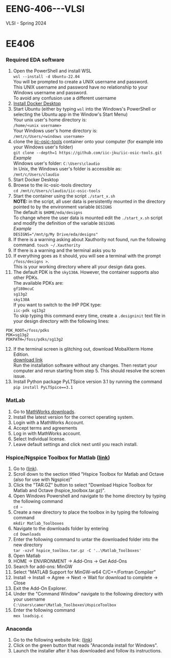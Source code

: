 # EENG-406---VLSI
VLSI - Spring 2024

# EE406
### Required EDA software
1. Open the PowerShell and install WSL<br>
`wsl --install -d Ubuntu-22.04`<br>
You will be prompted to create a UNIX username and password.<br>
This UNIX username and password have no relationship to your Windows username and password.<br>
To avoid any confusion use a different username
2. [Install Docker Desktop](https://docs.docker.com/desktop/install/windows-install/)<br>
3. Start Ubuntu (either by typing `wsl` into the Windows's PowerShell or selecting the Ubuntu app in the Window's Start Menu) <br>
Your unix user's home directory is:<br>
`/home/<unix username>`<br>
Your Windows user's home directory is:<br>
`/mnt/c/Users/<windows username>`
5. clone the [iic-osic-tools](https://github.com/iic-jku/IIC-OSIC-TOOLS) container onto your computer (for example into your Windows user's folder)<br>
`git clone --depth=1 https://github.com/iic-jku/iic-osic-tools.git`<br>
*Example*<br>
Windows user's folder: `C:\Users\claudio`<br>
In Unix, the Windows user's folder is accessible as:
`/mnt/c/Users/claudio`<br>
5. Start Docker Desktop
6. Browse to the iic-osic-tools directory<br>
`cd /mnt/c/Users/claudio/iic-osic-tools`<be>
7. Start the container using the script `./start_x.sh`<br>
**NOTE:** in the script, all user data is persistently mounted in the directory pointed to by the environment variable `DESIGNS` <br>
The default is `$HOME/eda/designs`<br>
To change where the user data is mounted edit the `./start_x.sh` script and modify the definition of the variable `DESIGNS`<br>
*Example*<br>
`DESIGNS="/mnt/g/My Drive/eda/designs"`
8. If there is a warning asking about Xauthority not found, run the following command.
`touch ~/.Xauthority`
9. If there is a warning and the terminal asks you to 
10. If everything goes as it should, you will see a terminal with the prompt `/foss/designs >`. <br>
This is your working directory where all your design data goes.
11. The default PDK is the `sky130A`. However, the container supports also other PDKs.<br>
The available PDKs are:<br>
`gf180mcuC`<br>
`sg13g2`<br>
`sky130A`<br>
If you want to switch to the IHP PDK type:<br>
`iic-pdk sg13g2`<br>
To skip typing this command every time, create a `.designinit` text file in your design directory with the following lines:
   ```
   PDK_ROOT=/foss/pdks
   PDK=sg13g2
   PDKPATH=/foss/pdks/sg13g2
   ```
12. If the terminal screen is glitching out, download MobaXterm Home Edition. <br>
[download link](https://mobaxterm.mobatek.net/download-home-edition.html) <br>
Run the installation software without any changes. Then restart your computer and rerun starting from step 5. This should resolve the screen issue.
13. Install Python package PyLTSpice version 3.1 by running the command <br>
`pip install PyLTSpice==3.1`<br>

### MatLab
1. Go to [MathWorks downloads](https://www.mathworks.com/downloads/).
2. Install the latest version for the correct operating system.
3. Login with a MathWorks Account.
4. Accept terms and agreements
5. Log in with MathWorks account.
6. Select Individual license.
7. Leave default settings and click next until you reach install.

### Hspice/Ngspice Toolbox for Matlab ([link](https://www.cppsim.com/download_hspice_tools.html)) <br>
1. Go to ([link](https://www.cppsim.com/download_hspice_tools.html)).
2. Scroll down to the section titled "Hspice Toolbox for Matlab and Octave (also for use with Ngspice)"
3. Click the "TAR.GZ" button to select "Download Hspice Toolbox for Matlab and Octave (hspice_toolbox.tar.gz)".
4. Open Windows Powershell and navigate to the home directory by typing the following command
<br> `cd ~` <br>
5. Create a new directory to place the toolbox in by typing the following command
<br> `mkdir Matlab_Toolboxes` <br>
6. Navigate to the downloads folder by entering
<br> `cd Downloads` <br>
7. Enter the following command to untar the downloaded folder into the new directory
<br> `tar -xzvf hspice_toolbox.tar.gz -C '..\Matlab_Toolboxes'` <br>
8. Open Matlab
9. HOME -> ENVIRONMENT -> Add-Ons -> Get Add-Ons
10. Search for add-ons: MinGW
11. Select "MATLAB Support for MinGW-w64 C/C++/Fortran Compiler"
12. Install -> Install -> Agree -> Next -> Wait for download to complete -> Close
13. Exit the Add-On Explorer.
14. Under the "Command Window" navigate to the following directory with your username
<br> `C:\Users\camer\Matlab_Toolboxes\HspiceToolbox` <br>
15. Enter the following command
<br> `mex loadsig.c` <br>

### Anaconda 
1. Go to the following website link: ([link](https://docs.anaconda.com/free/anaconda/install/index.html))
2. Click on the green button that reads "Anaconda install for Windows".
3. Launch the installer after it has downloaded and follow its instructions.
